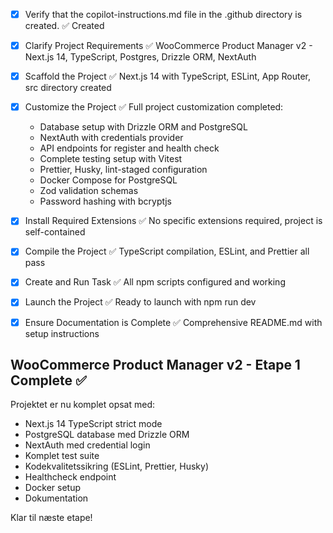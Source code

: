 <!-- Use this file to provide workspace-specific custom instructions to Copilot. For more details, visit https://code.visualstudio.com/docs/copilot/copilot-customization#_use-a-githubcopilotinstructionsmd-file -->

- [x] Verify that the copilot-instructions.md file in the .github directory is created. ✅ Created

- [x] Clarify Project Requirements ✅ WooCommerce Product Manager v2 - Next.js 14, TypeScript, Postgres, Drizzle ORM, NextAuth

- [x] Scaffold the Project ✅ Next.js 14 with TypeScript, ESLint, App Router, src directory created

- [x] Customize the Project ✅ Full project customization completed:
  - Database setup with Drizzle ORM and PostgreSQL
  - NextAuth with credentials provider
  - API endpoints for register and health check
  - Complete testing setup with Vitest
  - Prettier, Husky, lint-staged configuration
  - Docker Compose for PostgreSQL
  - Zod validation schemas
  - Password hashing with bcryptjs

- [x] Install Required Extensions ✅ No specific extensions required, project is self-contained

- [x] Compile the Project ✅ TypeScript compilation, ESLint, and Prettier all pass

- [x] Create and Run Task ✅ All npm scripts configured and working

- [x] Launch the Project ✅ Ready to launch with npm run dev

- [x] Ensure Documentation is Complete ✅ Comprehensive README.md with setup instructions

## WooCommerce Product Manager v2 - Etape 1 Complete ✅

Projektet er nu komplet opsat med:

- Next.js 14 TypeScript strict mode
- PostgreSQL database med Drizzle ORM
- NextAuth med credential login
- Komplet test suite
- Kodekvalitetssikring (ESLint, Prettier, Husky)
- Healthcheck endpoint
- Docker setup
- Dokumentation

Klar til næste etape!
